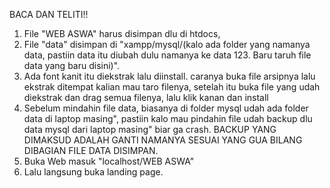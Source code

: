 BACA DAN TELITI!!
1. File "WEB ASWA" harus disimpan dlu di htdocs, 
1. File "data" disimpan di "xampp/mysql/(kalo ada folder yang namanya data, pastiin data itu diubah dulu namanya ke data 123. Baru taruh file data yang baru disini)".
3. Ada font kanit itu diekstrak lalu diinstall. caranya buka file arsipnya lalu ekstrak ditempat kalian mau taro filenya, setelah itu buka file yang udah diekstrak dan drag semua filenya, lalu klik kanan dan install
4. Sebelum mindahin file data, biasanya di folder mysql udah ada folder data di laptop masing", pastiin kalo mau pindahin file udah backup dlu data mysql dari laptop masing" biar ga crash.
BACKUP YANG DIMAKSUD ADALAH GANTI NAMANYA SESUAI YANG GUA BILANG DIBAGIAN FILE DATA DISIMPAN.
5. Buka Web masuk "localhost/WEB ASWA"
6. Lalu langsung buka landing page.
